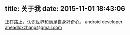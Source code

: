 title: 关于我
date: 2015-11-01 18:43:06
---
正在路上，认识世界和满足自身好奇心。
android developer
aheadlcxzhang@gmail.com
